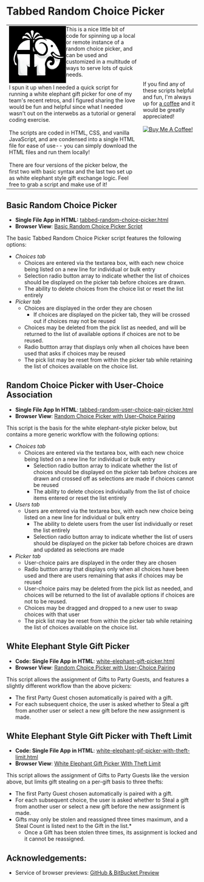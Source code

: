# Tabbed Random Choice Picker

<table style="border-style: none">
  <tr>
    <td width=70%%>
      <img src="White_Elephant_Logo.png" width="150" align=left > This is a nice little bit of code for spinning up a local or remote instance of a random choice picker, and can be used and customized in a multitude of ways to serve lots of quick needs.<br />
      <br />
I spun it up when I needed a quick script for running a white elephant gift picker for one of my team's recent retros, and I figured sharing the love would be fun and helpful since what I needed wasn't out on the interwebs as a tutorial or general coding exercise.<br />
      <br />
The scripts are coded in HTML, CSS, and vanilla JavaScript, and are condensed into a single HTML file for ease of use-- you can simply download the HTML files and run them locally! <br />
      <br />
      There are four versions of the picker below, the first two with basic syntax and the last two set up as white elephant style gift exchange logic. Feel free to grab a script and make use of it!
    </td>
    <td width=30%>
    If you find any of these scripts helpful and fun, I'm always up for <a href="https://buymeacoffee.com/katieravenwood" target="_blank">a coffee</a> and it would be greatly appreciated!<br />
<br />
<a href="https://www.buymeacoffee.com/katieravenwood" target="_blank"><img src="https://www.buymeacoffee.com/assets/img/custom_images/orange_img.png" alt="Buy Me A Coffee!">
    </td>
  </tr>
</table>

## Basic Random Choice Picker 

- **Single File App in HTML:** [tabbed-random-choice-picker.html](https://github.com/katieravenwood/random-choice-picker-app/blob/22206231d31b47bdd95a69cbcce1d0f36962ab8e/tabbed-random-choice-picker.html)
- **Browser View**: [Basic Random Choice Picker Script](https://htmlpreview.github.io/?https://github.com/katieravenwood/random-choice-picker-app/blob/main/tabbed-random-choice-picker.html)

The basic Tabbed Random Choice Picker script features the following options:

- *Choices tab*
  - Choices are entered via the textarea box, with each new choice being listed on a new line for individual or bulk entry
  - Selection radio button array to indicate whether the list of choices should be displayed on the picker tab before choices are drawn.
  - The ability to delete choices from the choice list or reset the list entirely
- *Picker tab*
  - Choices are displayed in the order they are chosen
    - If choices are displayed on the picker tab, they will be crossed out if choices may not be reused
  - Choices may be deleted from the pick list as needed, and will be returned to the list of available options if choices are not to be reused.
  - Radio buttton array that displays only when all choices have been used that asks if choices may be reused
  - The pick list may be reset from within the picker tab while retaining the list of choices available on the choice list.


## Random Choice Picker with User-Choice Association

- **Single File App In HTML**: [tabbed-random-user-choice-pair-picker.html](https://github.com/katieravenwood/random-choice-picker-app/blob/22206231d31b47bdd95a69cbcce1d0f36962ab8e/tabbed-random-user-choice-pair-picker.html)
- **Browser View**: [Random Choice Picker with User-Choice Pairing](https://htmlpreview.github.io/?https://github.com/katieravenwood/random-choice-picker-app/blob/main/tabbed-random-user-choice-pair-picker.html)


This script is the basis for the white elephant-style picker below, but contains a more generic workflow with the following options:

- *Choices tab*
  - Choices are entered via the textarea box, with each new choice being listed on a new line for individual or bulk entry
    - Selection radio button array to indicate whether the list of choices should be displayed on the picker tab before choices are drawn and crossed off as selections are made if choices cannot be reused
    - The ability to delete choices individually from the list of choice items entered or reset the list entirely
- *Users tab*
  - Users are entered via the textarea box, with each new choice being listed on a new line for individual or bulk entry
    - The ability to delete users from the user list individually or reset the list entirely
    - Selection radio button array to indicate whether the list of users should be displayed on the picker tab before choices are drawn and updated as selections are made
- *Picker tab*
    - User-choice pairs are displayed in the order they are chosen
    - Radio buttton array that displays only when all choices have been used and there are users remaining that asks if choices may be reused
    - User-choice pairs may be deleted from the pick list as needed, and choices will be returned to the list of available options if choices are not to be reused.
    - Choices may be dragged and dropped to a new user to swap choices with that user
    - The pick list may be reset from within the picker tab while retaining the list of choices available on the choice list.


## White Elephant Style Gift Picker

- **Code: Single File App in HTML**: [white-elephant-gift-picker.html](https://github.com/katieravenwood/random-choice-picker-app/blob/22206231d31b47bdd95a69cbcce1d0f36962ab8e/white-elephant-gift-picker.html)
- **Browser View**: [Random Choice Picker with User-Choice Pairing](https://htmlpreview.github.io/?https://github.com/katieravenwood/random-choice-picker-app/blob/main/white-elephant-gift-picker.html)

This script allows the assignment of Gifts to Party Guests, and features a slightly different workflow than the above pickers:
- The first Party Guest chosen automatically is paired with a gift. 
- For each subsequent choice, the user is asked whether to Steal a gift from another user or select a new gift before the new assignment is made. 

## White Elephant Style Gift Picker with Theft Limit

- **Code: Single File App in HTML**: [white-elephant-gif-picker-with-theft-limit.html](https://github.com/katieravenwood/random-choice-picker-app/blob/22206231d31b47bdd95a69cbcce1d0f36962ab8e/white-elephant-gift-picker-with-theft-limit.html)
- **Browser View**: [White Elephant Gift Picker WIth Theft Limit](https://htmlpreview.github.io/?https://github.com/katieravenwood/random-choice-picker-app/blob/main/white-elephant-gift-picker-with-theft-limit.html)

This script allows the assignment of Gifts to Party Guests like the version above, but limits gift stealing on a per-gift basis to three thefts:
- The first Party Guest chosen automatically is paired with a gift. 
- For each subsequent choice, the user is asked whether to Steal a gift from another user or select a new gift before the new assignment is made. 
- Gifts may only be stolen and reassigned three times maximum, and a Steal Count is listed next to the Gift in the list.*
  - Once a Gift has been stolen three times, its assignment is locked and it cannot be reassigned.

## Acknowledgements: 
- Service of browser previews: [GitHub & BitBucket Preview](https://htmlpreview.github.io/)
